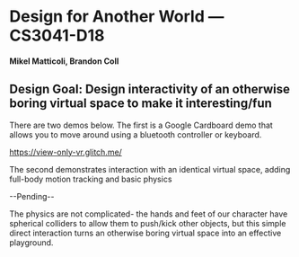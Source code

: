 # Design for Another World — CS3041-D18
#### Mikel Matticoli, Brandon Coll
## Design Goal: Design interactivity of an otherwise boring virtual space to make it interesting/fun


There are two demos below. The first is a Google Cardboard demo that allows you to move around using a bluetooth controller or keyboard.

<https://view-only-vr.glitch.me/>


The second demonstrates interaction with an identical virtual space, adding full-body motion tracking and basic physics

--Pending--

The physics are not complicated- the hands and feet of our character have spherical colliders to allow them to push/kick other objects, 
but this simple direct interaction turns an otherwise boring virtual space into an effective playground.
